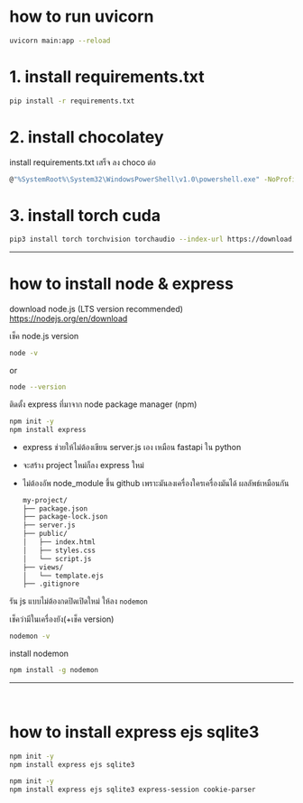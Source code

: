 # how to run uvicorn
```bash
uvicorn main:app --reload
```

# 1. install requirements.txt
```bash
pip install -r requirements.txt
```

# 2. install chocolatey
install requirements.txt เสร็จ ลง choco ต่อ
```bash
@"%SystemRoot%\System32\WindowsPowerShell\v1.0\powershell.exe" -NoProfile -InputFormat None -ExecutionPolicy Bypass -Command "[System.Net.ServicePointManager]::SecurityProtocol = 3072; iex ((New-Object System.Net.WebClient).DownloadString('https://community.chocolatey.org/install.ps1'))" && SET "PATH=%PATH%;%ALLUSERSPROFILE%\chocolatey\bin"
```

# 3. install torch cuda
```bash
pip3 install torch torchvision torchaudio --index-url https://download.pytorch.org/whl/cu118
```



---

# how to install node & express

download node.js (LTS version recommended)  
https://nodejs.org/en/download

เช็ค node.js version

```bash
node -v
```

or

```bash
node --version
```

ติดตั้ง express ที่มาจาก node package manager (npm)

```bash
npm init -y
npm install express
```

- express ช่วยให้ไม่ต้องเขียน server.js เอง เหมือน fastapi ใน python
- จะสร้าง project ใหม่ก็ลง express ใหม่
- ไม่ต้องอัพ node_module ขึ้น github เพราะมันลงเครื่องใครเครื่องมันได้ ผลลัพธ์เหมือนกัน
    
    ```bash
    my-project/
    ├── package.json
    ├── package-lock.json
    ├── server.js
    ├── public/
    │   ├── index.html
    │   ├── styles.css
    │   └── script.js
    ├── views/
    │   └── template.ejs
    ├── .gitignore
    ```
    

รัน js แบบไม่ต้องกดปิดเปิดใหม่ ให้ลง `nodemon`

เช็คว่ามีในเครื่องยัง(+เช็ค version)

```bash
nodemon -v
```

install nodemon

```bash
npm install -g nodemon
```
---
<br>

# how to install express ejs sqlite3
```bash
npm init -y
npm install express ejs sqlite3
```

```bash
npm init -y
npm install express ejs sqlite3 express-session cookie-parser
```

